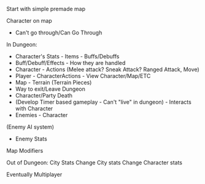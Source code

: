 Start with simple premade map


Character on map
- Can't go through/Can Go Through


In Dungeon:
- Character's Stats - Items - Buffs/Debuffs
- Buff/Debuff/Effects - How they are handled
- Character - Actions (Melee attack? Sneak Attack? Ranged Attack, Move)
- Player - CharacterActions - View Character/Map/ETC
- Map - Terrain (Terrain Pieces)
- Way to exit/Leave Dungeon
- Character/Party Death
- (Develop Timer based gameplay - Can't "live" in dungeon) - Interacts with Character
- Enemies - Character

(Enemy AI system)
- Enemy Stats 

Map Modifiers


Out of Dungeon:
City Stats
Change City stats
Change Character stats


Eventually Multiplayer